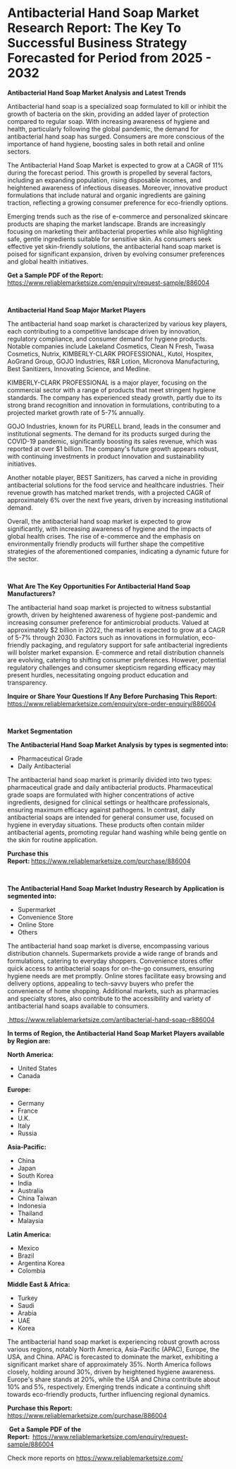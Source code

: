 <p><h1>Antibacterial Hand Soap Market Research Report: The Key To Successful Business Strategy Forecasted for Period from 2025 - 2032</h1></p><p><strong>Antibacterial Hand Soap Market Analysis and Latest Trends</strong></p>
<p><p>Antibacterial hand soap is a specialized soap formulated to kill or inhibit the growth of bacteria on the skin, providing an added layer of protection compared to regular soap. With increasing awareness of hygiene and health, particularly following the global pandemic, the demand for antibacterial hand soap has surged. Consumers are more conscious of the importance of hand hygiene, boosting sales in both retail and online sectors.</p><p>The Antibacterial Hand Soap Market is expected to grow at a CAGR of 11% during the forecast period. This growth is propelled by several factors, including an expanding population, rising disposable incomes, and heightened awareness of infectious diseases. Moreover, innovative product formulations that include natural and organic ingredients are gaining traction, reflecting a growing consumer preference for eco-friendly options. </p><p>Emerging trends such as the rise of e-commerce and personalized skincare products are shaping the market landscape. Brands are increasingly focusing on marketing their antibacterial properties while also highlighting safe, gentle ingredients suitable for sensitive skin. As consumers seek effective yet skin-friendly solutions, the antibacterial hand soap market is poised for significant expansion, driven by evolving consumer preferences and global health initiatives.</p></p>
<p><strong>Get a Sample PDF of the Report:&nbsp;</strong> <a href="https://www.reliablemarketsize.com/enquiry/request-sample/886004?utm_campaign=3504&utm_medium=2&utm_source=Github&utm_content=ia&utm_term=31032025&utm_id=antibacterial-hand-soap">https://www.reliablemarketsize.com/enquiry/request-sample/886004</a></p>
<p>&nbsp;</p>
<p><strong>Antibacterial Hand Soap Major Market Players</strong></p>
<p><p>The antibacterial hand soap market is characterized by various key players, each contributing to a competitive landscape driven by innovation, regulatory compliance, and consumer demand for hygiene products. Notable companies include Lakeland Cosmetics, Clean N Fresh, Twasa Cosmetics, Nutrix, KIMBERLY-CLARK PROFESSIONAL, Kutol, Hospitex, AoGrand Group, GOJO Industries, R&R Lotion, Micronova Manufacturing, Best Sanitizers, Innovating Science, and Medline.</p><p>KIMBERLY-CLARK PROFESSIONAL is a major player, focusing on the commercial sector with a range of products that meet stringent hygiene standards. The company has experienced steady growth, partly due to its strong brand recognition and innovation in formulations, contributing to a projected market growth rate of 5-7% annually.</p><p>GOJO Industries, known for its PURELL brand, leads in the consumer and institutional segments. The demand for its products surged during the COVID-19 pandemic, significantly boosting its sales revenue, which was reported at over $1 billion. The company's future growth appears robust, with continuing investments in product innovation and sustainability initiatives.</p><p>Another notable player, BEST Sanitizers, has carved a niche in providing antibacterial solutions for the food service and healthcare industries. Their revenue growth has matched market trends, with a projected CAGR of approximately 6% over the next five years, driven by increasing institutional demand.</p><p>Overall, the antibacterial hand soap market is expected to grow significantly, with increasing awareness of hygiene and the impacts of global health crises. The rise of e-commerce and the emphasis on environmentally friendly products will further shape the competitive strategies of the aforementioned companies, indicating a dynamic future for the sector.</p></p>
<p>&nbsp;</p>
<p><strong>What Are The Key Opportunities For Antibacterial Hand Soap Manufacturers?</strong></p>
<p><p>The antibacterial hand soap market is projected to witness substantial growth, driven by heightened awareness of hygiene post-pandemic and increasing consumer preference for antimicrobial products. Valued at approximately $2 billion in 2022, the market is expected to grow at a CAGR of 5-7% through 2030. Factors such as innovations in formulation, eco-friendly packaging, and regulatory support for safe antibacterial ingredients will bolster market expansion. E-commerce and retail distribution channels are evolving, catering to shifting consumer preferences. However, potential regulatory challenges and consumer skepticism regarding efficacy may present hurdles, necessitating ongoing product education and transparency.</p></p>
<p><strong>Inquire or Share Your Questions If Any Before Purchasing This Report:</strong> <a href="https://www.reliablemarketsize.com/enquiry/pre-order-enquiry/886004?utm_campaign=3504&utm_medium=2&utm_source=Github&utm_content=ia&utm_term=31032025&utm_id=antibacterial-hand-soap">https://www.reliablemarketsize.com/enquiry/pre-order-enquiry/886004</a></p>
<p>&nbsp;</p>
<p><strong>Market Segmentation</strong></p>
<p><strong>The Antibacterial Hand Soap Market Analysis by types is segmented into:</strong></p>
<p><ul><li>Pharmaceutical Grade</li><li>Daily Antibacterial</li></ul></p>
<p><p>The antibacterial hand soap market is primarily divided into two types: pharmaceutical grade and daily antibacterial products. Pharmaceutical grade soaps are formulated with higher concentrations of active ingredients, designed for clinical settings or healthcare professionals, ensuring maximum efficacy against pathogens. In contrast, daily antibacterial soaps are intended for general consumer use, focused on hygiene in everyday situations. These products often contain milder antibacterial agents, promoting regular hand washing while being gentle on the skin for routine application.</p></p>
<p><strong>Purchase this Report:&nbsp;</strong><a href="https://www.reliablemarketsize.com/purchase/886004?utm_campaign=3504&utm_medium=2&utm_source=Github&utm_content=ia&utm_term=31032025&utm_id=antibacterial-hand-soap">https://www.reliablemarketsize.com/purchase/886004</a></p>
<p>&nbsp;</p>
<p><strong>The Antibacterial Hand Soap Market Industry Research by Application is segmented into:</strong></p>
<p><ul><li>Supermarket</li><li>Convenience Store</li><li>Online Store</li><li>Others</li></ul></p>
<p><p>The antibacterial hand soap market is diverse, encompassing various distribution channels. Supermarkets provide a wide range of brands and formulations, catering to everyday shoppers. Convenience stores offer quick access to antibacterial soaps for on-the-go consumers, ensuring hygiene needs are met promptly. Online stores facilitate easy browsing and delivery options, appealing to tech-savvy buyers who prefer the convenience of home shopping. Additional markets, such as pharmacies and specialty stores, also contribute to the accessibility and variety of antibacterial hand soaps available to consumers.</p></p>
<p><a href="https://www.reliablemarketsize.com/antibacterial-hand-soap-r886004?utm_campaign=3504&utm_medium=2&utm_source=Github&utm_content=ia&utm_term=31032025&utm_id=antibacterial-hand-soap">&nbsp;https://www.reliablemarketsize.com/antibacterial-hand-soap-r886004</a></p>
<p><strong>In terms of Region, the Antibacterial Hand Soap Market Players available by Region are:</strong></p>
<p>
    <p> <strong> North America: </strong>
        <ul>
            <li>United States</li>
            <li>Canada</li>
        </ul>
        </p> 
    <p> <strong> Europe: </strong>
        <ul>
            <li>Germany</li>
            <li>France</li>
            <li>U.K.</li>
            <li>Italy</li>
            <li>Russia</li>
        </ul>
        </p> 
    <p> <strong> Asia-Pacific: </strong>
        <ul>
            <li>China</li>
            <li>Japan</li>
            <li>South Korea</li>
            <li>India</li>
            <li>Australia</li>
            <li>China Taiwan</li>
            <li>Indonesia</li>
            <li>Thailand</li>
            <li>Malaysia</li>
        </ul>
        </p> 
    <p> <strong> Latin America: </strong>
        <ul>
            <li>Mexico</li>
            <li>Brazil</li>
            <li>Argentina Korea</li>
            <li>Colombia</li>
        </ul>
        </p> 
    <p> <strong> Middle East & Africa: </strong>
        <ul>
            <li>Turkey</li>
            <li>Saudi</li>
            <li>Arabia</li>
            <li>UAE</li>
            <li>Korea</li>
        </ul>
    </p>
    </p>
<p><p>The antibacterial hand soap market is experiencing robust growth across various regions, notably North America, Asia-Pacific (APAC), Europe, the USA, and China. APAC is forecasted to dominate the market, exhibiting a significant market share of approximately 35%. North America follows closely, holding around 30%, driven by heightened hygiene awareness. Europe's share stands at 20%, while the USA and China contribute about 10% and 5%, respectively. Emerging trends indicate a continuing shift towards eco-friendly products, further influencing regional dynamics.</p></p>
<p><strong>Purchase this Report: </strong><a href="https://www.reliablemarketsize.com/purchase/886004?utm_campaign=3504&utm_medium=2&utm_source=Github&utm_content=ia&utm_term=31032025&utm_id=antibacterial-hand-soap">https://www.reliablemarketsize.com/purchase/886004</a></p>
<p>&nbsp;<strong>Get a Sample PDF of the Report:&nbsp;&nbsp;</strong><a href="https://www.reliablemarketsize.com/enquiry/request-sample/886004?utm_campaign=3504&utm_medium=2&utm_source=Github&utm_content=ia&utm_term=31032025&utm_id=antibacterial-hand-soap">https://www.reliablemarketsize.com/enquiry/request-sample/886004</a></p>
<p><strong></strong></p>
<p>Check more reports on <a href="https://www.reliablemarketsize.com/?utm_campaign=3504&utm_medium=2&utm_source=Github&utm_content=ia&utm_term=31032025&utm_id=antibacterial-hand-soap">https://www.reliablemarketsize.com/</a></p>